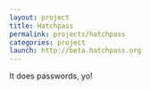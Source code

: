 ```yaml
---
layout: project
title: Hatchpass
permalink: projects/hatchpass
categories: project
launch: http://beta.hatchpass.org
---
```


It does passwords, yo!
